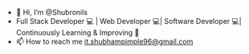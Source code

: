 - 👋 Hi, I’m @Shubronils
-   Full Stack Developer 💻 | Web Developer 💻| Software Developer 💻| Continuously Learning & Improving 🚧
- 📫 How to reach me it.shubhampimple96@gmail.com

<!---
Shubronils/Shubronils is a ✨ special ✨ repository because its `README.md` (this file) appears on your GitHub profile.
You can click the Preview link to take a look at your changes.
--->
